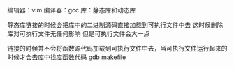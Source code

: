 编辑器：vim
编译器：gcc
库：静态库和动态库

静态库链接的时候会把库中的二进制源码直接加载到可执行文件中去 这时候删除库对可执行文件无任何影响 但是可执行文件会大一点

链接的时候并不会将函数源代码加载到可执行文件中去，当可执行文件运行起来的时候才会去库中找库函数代码
gdb
makefile